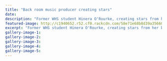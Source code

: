 ```yaml
---
title: "Back room music producer creating stars"
date: 
description: "Former WHS student Hinera O'Rourke, creating stars from her back bedroom..."
featured-image: http://c1940652.r52.cf0.rackcdn.com/58e71e68b8d39a356600021f/Hinera-ORourke--ex-student-music-producer-chron-5-April.jpg
excerpt: "Former WHS student Hinera O'Rourke, creating stars from her back bedroom."
gallery-image-1: 
gallery-image-2: 
gallery-image-3: 
gallery-image-4: 
gallery-image-5: 
---
```

